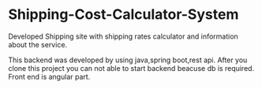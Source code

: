 # Shipping-Cost-Calculator-System
Developed Shipping site with shipping rates calculator and information about the service.

This backend was developed by using java,spring boot,rest api.
After you clone this project you can not able to start backend beacuse db is required.
Front end is angular part.
